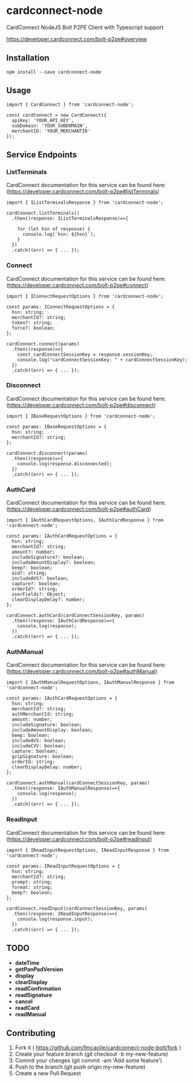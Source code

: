 # cardconnect-node
CardConnect NodeJS Bolt P2PE Client with Typescript support

https://developer.cardconnect.com/bolt-p2pe#overview

## Installation
```
npm install --save cardconnect-node
```

## Usage
```
import { CardConnect } from 'cardconnect-node';

const cardConnect = new CardConnect({
  apiKey: 'YOUR_API_KEY', 
  subDomain: 'YOUR_SUBDOMAIN', 
  merchantID: 'YOUR_MERCHANTID'
});
```

## Service Endpoints

### ListTerminals

CardConnect documentation for this service can be found here: (https://developer.cardconnect.com/bolt-p2pe#listTerminals)

```
import { IListTerminalsResponse } from 'cardconnect-node';

cardConnect.listTerminals()
  .then((response: IListTerminalsResponse)=>{
    
    for (let hsn of response) {
      console.log(`hsn: ${hsn}`);
    }
  })
  .catch((err) => { ... });
```

### Connect

CardConnect documentation for this service can be found here: (https://developer.cardconnect.com/bolt-p2pe#connect)

```
import { IConnectRequestOptions } from 'cardconnect-node';

const params: IConnectRequestOptions = {
  hsn: string;
  merchantId?: string;
  token?: string;
  force?: boolean;
};

cardConnect.connect(params)
  .then((response)=>{
    const cardConnectSessionKey = response.sessionKey;
    console.log("cardConnectSessionKey: " + cardConnectSessionKey);
  })
  .catch((err) => { ... });
```

### Disconnect

CardConnect documentation for this service can be found here: (https://developer.cardconnect.com/bolt-p2pe#disconnect)

```
import { IBaseRequestOptions } from 'cardconnect-node';

const params: IBaseRequestOptions = {
  hsn: string;
  merchantId?: string;
};

cardConnect.disconnect(params)
  .then((response)=>{
    console.log(response.disconnected);
  })
  .catch((err) => { ... });
```

### AuthCard

CardConnect documentation for this service can be found here: (https://developer.cardconnect.com/bolt-p2pe#authCard)

```
import { IAuthCardRequestOptions, IAuthCardResponse } from 'cardconnect-node';

const params: IAuthCardRequestOptions = {
  hsn: string;
  merchantId?: string;
  amount?: number;
  includeSignature?: boolean;
  includeAmountDisplay?: boolean;
  beep?: boolean;
  aid?: string;
  includeAVS?: boolean;
  capture?: boolean;
  orderId?: string;
  userFields?: Object;
  clearDisplayDelay?: number;
};

cardConnect.authCard(cardConnectSessionKey, params)
  .then((response: IAuthCardResponse)=>{
    console.log(response);
  })
  .catch((err) => { ... });
```

### AuthManual

CardConnect documentation for this service can be found here: (https://developer.cardconnect.com/bolt-p2pe#authManual)

```
import { IAuthManualRequestOptions, IAuthManualResponse } from 'cardconnect-node';

const params: IAuthCardRequestOptions = {
  hsn: string;
  merchantId?: string;
  authMerchantId: string;
  amount: number;
  includeSignature: boolean;
  includeAmountDisplay: boolean;
  beep: boolean;
  includeAVS: boolean;
  includeCVV: boolean;
  capture: boolean;
  gzipSignature: boolean;
  orderId: string;
  clearDisplayDelay: number;
};

cardConnect.authManual(cardConnectSessionKey, params)
  .then((response: IAuthManualResponse)=>{
    console.log(response);
  })
  .catch((err) => { ... });
```

### ReadInput

CardConnect documentation for this service can be found here: (https://developer.cardconnect.com/bolt-p2pe#readInput)

```
import { IReadInputRequestOptions, IReadInputResponse } from 'cardconnect-node';

const params: IReadInputRequestOptions = {
  hsn: string;
  merchantId?: string;
  prompt: string; 
  format: string;
  beep?: boolean;
};

cardConnect.readInput(cardConnectSessionKey, params)
  .then((response: IReadInputResponse)=>{
    console.log(response.input);
  })
  .catch((err) => { ... });
```

## TODO
- **dateTime**
- **getPanPadVersion**
- **display**
- **clearDisplay**
- **readConfirmation**
- **readSignature**
- **cancel**
- **readCard**
- **readManual**

## Contributing
1) Fork it ( https://github.com/fmcaoile/cardconnect-node-bolt/fork )
2) Create your feature branch (git checkout -b my-new-feature)
3) Commit your changes (git commit -am 'Add some feature')
4) Push to the branch (git push origin my-new-feature)
5) Create a new Pull Request

